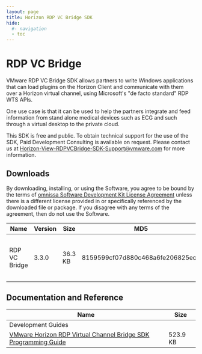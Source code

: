 ```yaml
---
layout: page
title: Horizon RDP VC Bridge SDK
hide:
  #- navigation
  - toc
---
```


# RDP VC Bridge

VMware RDP VC Bridge SDK allows partners to write Windows applications that can load plugins on the Horizon Client and communicate with them over a Horizon virtual channel, using Microsoft's "de facto standard" RDP WTS APIs.

One use case is that it can be used to help the partners integrate and feed information from stand alone medical devices such as ECG and such through a virtual desktop to the private cloud.

This SDK is free and public. To obtain technical support for the use of the SDK, Paid Development Consulting is available on request. Please contact us at [Horizon-View-RDPVCBridge-SDK-Support@vmware.com](mailto:Horizon-View-RDPVCBridge-SDK-Support@vmware.com) for more information. 

## Downloads

By downloading, installing, or using the Software, you agree to be bound by the terms of [omnissa Software Development Kit License Agreement](https://developer.omnissa.com/eula/14056) unless there is a different license provided in or specifically referenced by the downloaded file or package. If you disagree with any terms of the agreement, then do not use the Software.

| Name | Version | Size | MD5|  |
| --- | --- | --- | --- | --- |
| RDP VC Bridge | 3.3.0 | 36.3 KB | 8159599cf07d880c468a6fe206825ec2 | [Download](./versions/3.3.0/VMware-rdpvcbridge-sdk-18347885.zip) { .md-button .md-button--primary } |	

## Documentation and Reference

| Name | Size	|
| --- | --- |
| Development Guides |  |
| [VMware Horizon RDP Virtual Channel Bridge SDK Programming Guide](./versions/3.3.0/horizon-RDP-virtual-channel-bridge-SDK-33-programming-guide.pdf) | 523.9 KB |
